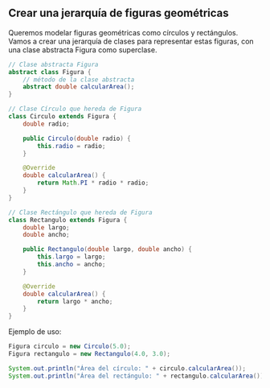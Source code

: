## Crear una jerarquía de figuras geométricas

Queremos modelar figuras geométricas como círculos y rectángulos. Vamos a crear una jerarquía de clases para representar estas figuras, con una clase abstracta Figura como superclase.

```java
// Clase abstracta Figura
abstract class Figura {
    // método de la clase abstracta
    abstract double calcularArea();
}

// Clase Círculo que hereda de Figura
class Circulo extends Figura {
    double radio;

    public Circulo(double radio) {
        this.radio = radio;
    }

    @Override
    double calcularArea() {
        return Math.PI * radio * radio;
    }
}

// Clase Rectángulo que hereda de Figura
class Rectangulo extends Figura {
    double largo;
    double ancho;

    public Rectangulo(double largo, double ancho) {
        this.largo = largo;
        this.ancho = ancho;
    }

    @Override
    double calcularArea() {
        return largo * ancho;
    }
}
```

Ejemplo de uso:

```java
Figura circulo = new Circulo(5.0);
Figura rectangulo = new Rectangulo(4.0, 3.0);

System.out.println("Área del círculo: " + circulo.calcularArea());
System.out.println("Área del rectángulo: " + rectangulo.calcularArea());
```
